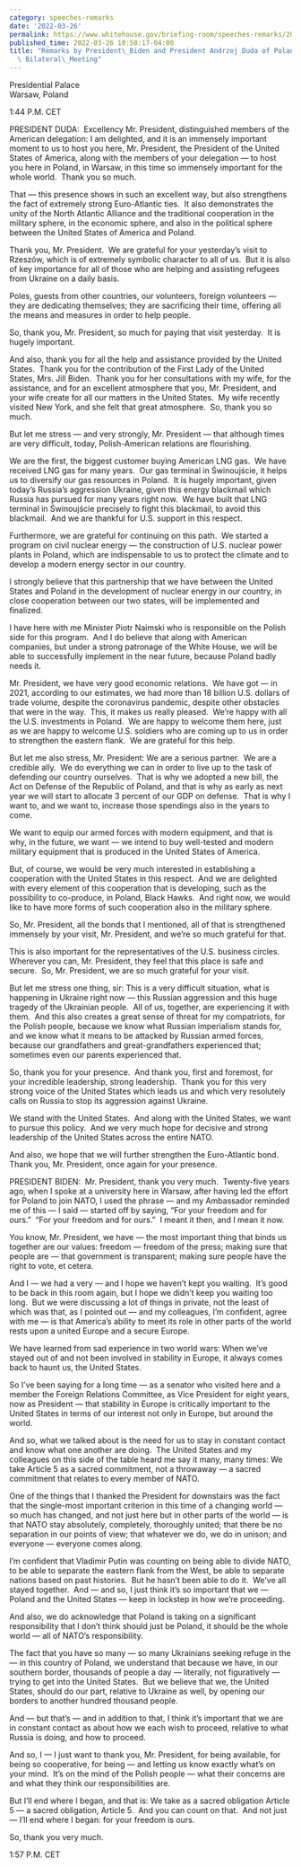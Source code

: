 ```yaml
---
category: speeches-remarks
date: '2022-03-26'
permalink: https://www.whitehouse.gov/briefing-room/speeches-remarks/2022/03/26/remarks-by-president-biden-and-president-andrzej-duda-of-poland-before-expanded-bilateral-meeting/
published_time: 2022-03-26 10:58:17-04:00
title: "Remarks by President\_Biden and President Andrzej Duda of Poland Before Expanded\
  \ Bilateral\_Meeting"
---
```

 
Presidential Palace  
Warsaw, Poland

1:44 P.M. CET

PRESIDENT DUDA:  Excellency Mr. President, distinguished members of the
American delegation: I am delighted, and it is an immensely important
moment to us to host you here, Mr. President, the President of the
United States of America, along with the members of your delegation — to
host you here in Poland, in Warsaw, in this time so immensely important
for the whole world.  Thank you so much.

That — this presence shows in such an excellent way, but also
strengthens the fact of extremely strong Euro-Atlantic ties.  It also
demonstrates the unity of the North Atlantic Alliance and the
traditional cooperation in the military sphere, in the economic sphere,
and also in the political sphere between the United States of America
and Poland.

Thank you, Mr. President.  We are grateful for your yesterday’s visit to
Rzeszów, which is of extremely symbolic character to all of us.  But it
is also of key importance for all of those who are helping and assisting
refugees from Ukraine on a daily basis.  

Poles, guests from other countries, our volunteers, foreign volunteers —
they are dedicating themselves; they are sacrificing their time,
offering all the means and measures in order to help people. 

So, thank you, Mr. President, so much for paying that visit yesterday. 
It is hugely important. 

And also, thank you for all the help and assistance provided by the
United States.  Thank you for the contribution of the First Lady of the
United States, Mrs. Jill Biden.  Thank you for her consultations with my
wife, for the assistance, and for an excellent atmosphere that you, Mr.
President, and your wife create for all our matters in the United
States.  My wife recently visited New York, and she felt that great
atmosphere.  So, thank you so much.

But let me stress — and very strongly, Mr. President — that although
times are very difficult, today, Polish-American relations are
flourishing. 

We are the first, the biggest customer buying American LNG gas.  We have
received LNG gas for many years.  Our gas terminal in Świnoujście, it
helps us to diversify our gas resources in Poland.  It is hugely
important, given today’s Russia’s aggression Ukraine, given this energy
blackmail which Russia has pursued for many years right now.  We have
built that LNG terminal in Świnoujście precisely to fight this
blackmail, to avoid this blackmail.  And we are thankful for U.S.
support in this respect.

Furthermore, we are grateful for continuing on this path.  We started a
program on civil nuclear energy — the construction of U.S. nuclear power
plants in Poland, which are indispensable to us to protect the climate
and to develop a modern energy sector in our country. 

I strongly believe that this partnership that we have between the United
States and Poland in the development of nuclear energy in our country,
in close cooperation between our two states, will be implemented and
finalized. 

I have here with me Minister Piotr Naimski who is responsible on the
Polish side for this program.  And I do believe that along with American
companies, but under a strong patronage of the White House, we will be
able to successfully implement in the near future, because Poland badly
needs it.

Mr. President, we have very good economic relations.  We have got — in
2021, according to our estimates, we had more than 18 billion U.S.
dollars of trade volume, despite the coronavirus pandemic, despite other
obstacles that were in the way.  This, it makes us really pleased. 
We’re happy with all the U.S. investments in Poland.  We are happy to
welcome them here, just as we are happy to welcome U.S. soldiers who are
coming up to us in order to strengthen the eastern flank.  We are
grateful for this help. 

But let me also stress, Mr. President: We are a serious partner.  We are
a credible ally.  We do everything we can in order to live up to the
task of defending our country ourselves.  That is why we adopted a new
bill, the Act on Defense of the Republic of Poland, and that is why as
early as next year we will start to allocate 3 percent of our GDP on
defense.  That is why I want to, and we want to, increase those
spendings also in the years to come. 

We want to equip our armed forces with modern equipment, and that is
why, in the future, we want — we intend to buy well-tested and modern
military equipment that is produced in the United States of America.

But, of course, we would be very much interested in establishing a
cooperation with the United States in this respect.  And we are
delighted with every element of this cooperation that is developing,
such as the possibility to co-produce, in Poland, Black Hawks.  And
right now, we would like to have more forms of such cooperation also in
the military sphere.

So, Mr. President, all the bonds that I mentioned, all of that is
strengthened immensely by your visit, Mr. President, and we’re so much
grateful for that. 

This is also important for the representatives of the U.S. business
circles.  Wherever you can, Mr. President, they feel that this place is
safe and secure.  So, Mr. President, we are so much grateful for your
visit.

But let me stress one thing, sir: This is a very difficult situation,
what is happening in Ukraine right now — this Russian aggression and
this huge tragedy of the Ukrainian people.  All of us, together, are
experiencing it with them.  And this also creates a great sense of
threat for my compatriots, for the Polish people, because we know what
Russian imperialism stands for, and we know what it means to be attacked
by Russian armed forces, because our grandfathers and great-grandfathers
experienced that; sometimes even our parents experienced that. 

So, thank you for your presence.  And thank you, first and foremost, for
your incredible leadership, strong leadership.  Thank you for this very
strong voice of the United States which leads us and which very
resolutely calls on Russia to stop its aggression against Ukraine.

We stand with the United States.  And along with the United States, we
want to pursue this policy.  And we very much hope for decisive and
strong leadership of the United States across the entire NATO. 

And also, we hope that we will further strengthen the Euro-Atlantic
bond.  Thank you, Mr. President, once again for your presence.

PRESIDENT BIDEN:  Mr. President, thank you very much.  Twenty-five years
ago, when I spoke at a university here in Warsaw, after having led the
effort for Poland to join NATO, I used the phrase — and my Ambassador
reminded me of this — I said — started off by saying, “For your freedom
and for ours.”  “For your freedom and for ours.”  I meant it then, and I
mean it now. 

You know, Mr. President, we have — the most important thing that binds
us together are our values: freedom — freedom of the press; making sure
that people are — that government is transparent; making sure people
have the right to vote, et cetera. 

And I — we had a very — and I hope we haven’t kept you waiting.  It’s
good to be back in this room again, but I hope we didn’t keep you
waiting too long.  But we were discussing a lot of things in private,
not the least of which was that, as I pointed out — and my colleagues,
I’m confident, agree with me — is that America’s ability to meet its
role in other parts of the world rests upon a united Europe and a secure
Europe. 

We have learned from sad experience in two world wars: When we’ve stayed
out of and not been involved in stability in Europe, it always comes
back to haunt us, the United States.  

So I’ve been saying for a long time — as a senator who visited here and
a member the Foreign Relations Committee, as Vice President for eight
years, now as President — that stability in Europe is critically
important to the United States in terms of our interest not only in
Europe, but around the world. 

And so, what we talked about is the need for us to stay in constant
contact and know what one another are doing.  The United States and my
colleagues on this side of the table heard me say it many, many times:
We take Article 5 as a sacred commitment, not a throwaway — a sacred
commitment that relates to every member of NATO. 

One of the things that I thanked the President for downstairs was the
fact that the single-most important criterion in this time of a changing
world — so much has changed, and not just here but in other parts of the
world — is that NATO stay absolutely, completely, thoroughly united;
that there be no separation in our points of view; that whatever we do,
we do in unison; and everyone — everyone comes along.

I’m confident that Vladimir Putin was counting on being able to divide
NATO, to be able to separate the eastern flank from the West, be able to
separate nations based on past histories.  But he hasn’t been able to do
it.  We’ve all stayed together.  And — and so, I just think it’s so
important that we — Poland and the United States — keep in lockstep in
how we’re proceeding. 

And also, we do acknowledge that Poland is taking on a significant
responsibility that I don’t think should just be Poland, it should be
the whole world — all of NATO’s responsibility.  

The fact that you have so many — so many Ukrainians seeking refuge in
the — in this country of Poland, we understand that because we have, in
our southern border, thousands of people a day — literally, not
figuratively — trying to get into the United States.  But we believe
that we, the United States, should do our part, relative to Ukraine as
well, by opening our borders to another hundred thousand people. 

And — but that’s — and in addition to that, I think it’s important that
we are in constant contact as about how we each wish to proceed,
relative to what Russia is doing, and how to proceed.

And so, I — I just want to thank you, Mr. President, for being
available, for being so cooperative, for being — and letting us know
exactly what’s on your mind.  It’s on the mind of the Polish people —
what their concerns are and what they think our responsibilities are. 

But I’ll end where I began, and that is: We take as a sacred obligation
Article 5 — a sacred obligation, Article 5.  And you can count on that. 
And not just — I’ll end where I began: for your freedom is ours.  

So, thank you very much. 

1:57 P.M. CET
